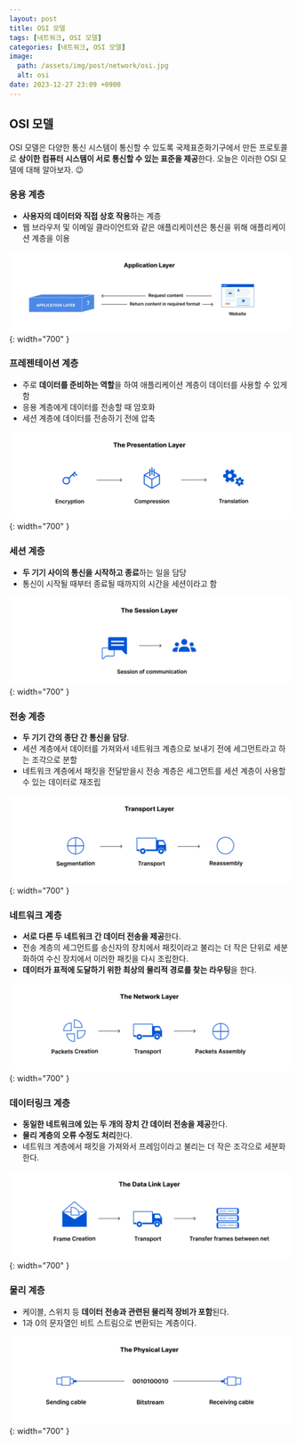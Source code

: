 ```yaml
---
layout: post
title: OSI 모델
tags: [네트워크, OSI 모델]
categories: [네트워크, OSI 모델]
image:
  path: /assets/img/post/network/osi.jpg
  alt: osi
date: 2023-12-27 23:09 +0900
---
```


## OSI 모델

OSI 모델은 다양한 통신 시스템이 통신할 수 있도록 국제표준화기구에서 만든 프로토콜로 **상이한 컴퓨터 시스템이 서로 통신할 수 있는 표준을 제공**한다. 오늘은 이러한 OSI 모델에 대해 알아보자. 😉

### 응용 계층

- **사용자의 데이터와 직접 상호 작용**하는 계층
- 웹 브라우저 및 이메일 클라이언트와 같은 애플리케이션은 통신을 위해 애플리케이션 계층을 이용

![application-layer](/assets/img/post/network/application-layer.png){: width="700" }

### 프레젠테이션 계층

- 주로 **데이터를 준비하는 역할**을 하여 애플리케이션 계층이 데이터를 사용할 수 있게 함
- 응용 계층에게 데이터를 전송할 때 암호화
- 세션 계층에 데이터를 전송하기 전에 압축

![presentation-layer](/assets/img/post/network/presentation-layer.png){: width="700" }

### 세션 계층

- **두 기기 사이의 통신을 시작하고 종료**하는 일을 담당
- 통신이 시작될 때부터 종료될 때까지의 시간을 세션이라고 함

![session-layer](/assets/img/post/network/session-layer.png){: width="700" }

### 전송 계층

- **두 기기 간의 종단 간 통신을 담당**.
- 세션 계층에서 데이터를 가져와서 네트워크 계층으로 보내기 전에 세그먼트라고 하는 조각으로 분할
- 네트워크 계층에서 패킷을 전달받을시 전송 계층은 세그먼트를 세션 계층이 사용할 수 있는 데이터로 재조립

![transport-layer](/assets/img/post/network/transport-layer.png){: width="700" }

### 네트워크 계층

- **서로 다른 두 네트워크 간 데이터 전송을 제공**한다.
- 전송 계층의 세그먼트를 송신자의 장치에서 패킷이라고 불리는 더 작은 단위로 세분화하여 수신 장치에서 이러한 패킷을 다시 조립한다.
- **데이터가 표적에 도달하기 위한 최상의 물리적 경로를 찾는 라우팅**을 한다.

![network-layer](/assets/img/post/network/network-layer.png){: width="700" }

### 데이터링크 계층

- **동일한 네트워크에 있는 두 개의 장치 간 데이터 전송을 제공**한다.
- **물리 계층의 오류 수정도 처리**한다.
- 네트워크 계층에서 패킷을 가져와서 프레임이라고 불리는 더 작은 조각으로 세분화한다.

![data-link-layer](/assets/img/post/network/data-link-layer.png){: width="700" }

### 물리 계층

- 케이블, 스위치 등 **데이터 전송과 관련된 물리적 장비가 포함**된다.
- 1과 0의 문자열인 비트 스트림으로 변환되는 계층이다.

![physical-layer](/assets/img/post/network/physical-layer.png){: width="700" }
